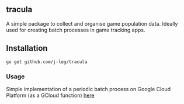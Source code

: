 ## tracula
A simple package to collect and organise game population data.
Ideally used for creating batch processes in game tracking apps.

## Installation

```
go get github.com/j-leg/tracula
```

### Usage
Simple implementation of a periodic batch process on Google Cloud Platform (as a GCloud function) [here](https://github.com/J-Leg/pc-functions)
